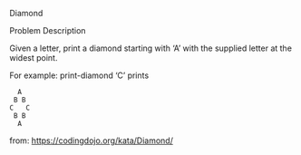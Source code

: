 Diamond

Problem Description

Given a letter, print a diamond starting with ‘A’ with the supplied letter at the widest point.

For example: print-diamond ‘C’ prints
```
  A  
 B B  
C   C  
 B B  
  A  
```
  
from: https://codingdojo.org/kata/Diamond/
